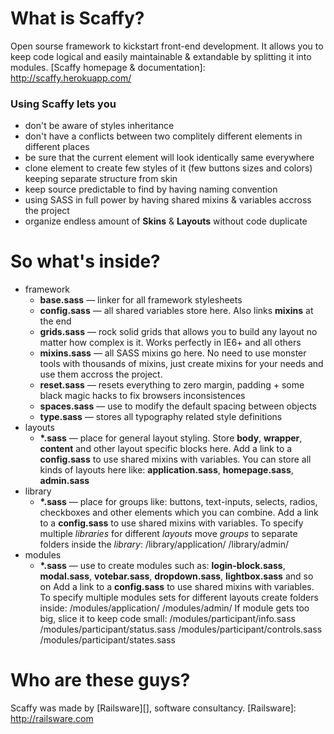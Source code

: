 # What is Scaffy?
Open sourse framework to kickstart front-end development. It allows you to keep code logical and easily maintainable & extandable by splitting it into modules.
[Scaffy homepage & documentation]: http://scaffy.herokuapp.com/

### Using Scaffy lets you
* don't be aware of styles inheritance
* don't have a conflicts between two complitely different elements in different places
* be sure that the current element will look identically same everywhere
* clone element to create few styles of it (few buttons sizes and colors) keeping separate structure from skin
* keep source predictable to find by having naming convention
* using SASS in full power by having shared mixins & variables accross the project
* organize endless amount of **Skins** & **Layouts** without code duplicate

# So what's inside?
* framework
  * **base.sass** — linker for all framework stylesheets
  * **config.sass** — all shared variables store here. Also links **mixins** at the end
  * **grids.sass** — rock solid grids that allows you to build any layout no matter how complex is it. Works perfectly in IE6+ and all others
  * **mixins.sass** — all SASS mixins go here. No need to use monster tools with thousands of mixins, just create mixins for your needs and use them accross the project.
  * **reset.sass** — resets everything to zero margin, padding + some black magic hacks to fix browsers inconsistences
  * **spaces.sass** — use to modify the default spacing between objects
  * **type.sass** — stores all typography related style definitions
* layouts
  * **\*.sass** — place for general layout styling. Store **body**, **wrapper**, **content** and other layout specific blocks here.
    Add a link to a **config.sass** to use shared mixins with variables.
    You can store all kinds of layouts here like: **application.sass**, **homepage.sass**, **admin.sass**
* library
  * **\*.sass** — place for groups like: buttons, text-inputs, selects, radios, checkboxes and other elements which you can combine.
    Add a link to a **config.sass** to use shared mixins with variables.
    To specify multiple *libraries* for different *layouts* move *groups* to separate folders inside the *library*:
    /library/application/
    /library/admin/
* modules
  * **\*.sass** — use to create modules such as: **login-block.sass**, **modal.sass**, **votebar.sass**, **dropdown.sass**, **lightbox.sass** and so on
    Add a link to a **config.sass** to use shared mixins with variables.
    To specify multiple modules sets for different layouts create folders inside:
    /modules/application/
    /modules/admin/
    If module gets too big, slice it to keep code small:
    /modules/participant/info.sass
    /modules/participant/status.sass
    /modules/participant/controls.sass
    /modules/participant/states.sass

# Who are these guys?
Scaffy was made by [Railsware][], software consultancy.
[Railsware]: http://railsware.com

